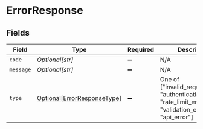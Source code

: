 # ErrorResponse


## Fields

| Field                                                                                                         | Type                                                                                                          | Required                                                                                                      | Description                                                                                                   |
| ------------------------------------------------------------------------------------------------------------- | ------------------------------------------------------------------------------------------------------------- | ------------------------------------------------------------------------------------------------------------- | ------------------------------------------------------------------------------------------------------------- |
| `code`                                                                                                        | *Optional[str]*                                                                                               | :heavy_minus_sign:                                                                                            | N/A                                                                                                           |
| `message`                                                                                                     | *Optional[str]*                                                                                               | :heavy_minus_sign:                                                                                            | N/A                                                                                                           |
| `type`                                                                                                        | [Optional[ErrorResponseType]](../../models/shared/errorresponsetype.md)                                       | :heavy_minus_sign:                                                                                            | One of ["invalid_request_error", "authentication_error", "rate_limit_error", "validation_error", "api_error"] |